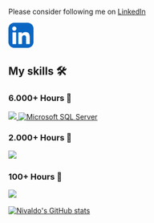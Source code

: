 

Please consider following me on [LinkedIn](https://www.linkedin.com/in/nivaldo-neto-31819414b/)

<a href="https://www.linkedin.com/in/nivaldo-neto-31819414b/">
  <img src="https://github.com/tandpfun/skill-icons/raw/main/icons/LinkedIn.svg" alt="Meu LinkedIn" width="50" height="50">
</a>

## My skills 🛠️

### 6.000+ Hours 🥇

<p align="left">
  <a href="https://skillicons.dev">
    <img src="https://skillicons.dev/icons?i=dotnet,cs,bitbucket,git,visualstudio,js,bootstrap" />
    <img src="https://github.com/user-attachments/assets/d19ceffa-3248-42bc-a0ab-bc3fa85ad9ec" alt="Microsoft SQL Server" width="50" height="50">
  </a>
</p>


### 2.000+ Hours 🥈
<p align="left">
  <a href="https://skillicons.dev">
    <img src="https://skillicons.dev/icons?i=cpp"/>
  </a>
</p>


### 100+ Hours 🥉
<p align="left">
  <a href="https://skillicons.dev">
    <img src="https://skillicons.dev/icons?i=py,p5js,notion"/>
  </a>
</p>

[![Nivaldo's GitHub stats](https://github-readme-stats.vercel.app/api?username=Nivaldo-Freitas&show_icons=true&theme=tokyonight)](https://github.com/Nivaldo-Freitas/github-readme-stats)
